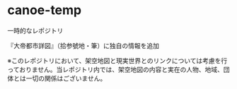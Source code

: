 # canoe-temp
一時的なレポジトリ

『大帝都市詳図』（拾参號地・筆）に独自の情報を追加

※このレポジトリにおいて、架空地図と現実世界とのリンクについては考慮を行っておりません。当レポジトリ内では、架空地図の内容と実在の人物、地域、団体とは一切の関係はございません。

